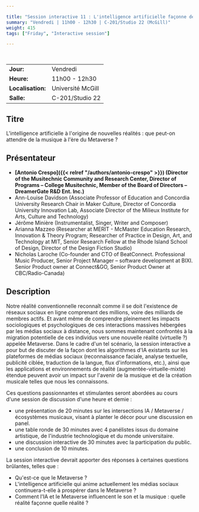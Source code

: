 ```yaml
---

title: "Session interactive 11 : L'intelligence artificielle façonne de nouvelles réalités"
summary: "Vendredi | 11h00 - 12h30 | C-201/Studio 22 (McGill)"
weight: 415
tags: ["Friday", "Interactive session"]

---
```


<br>

| | |
| - | - |
| **Jour:** | Vendredi |
| **Heure:** | 11h00 - 12h30 |
| **Localisation:** | Université McGill |
| **Salle:** | C-201/Studio 22 |

## Titre

L'intelligence artificielle à l'origine de nouvelles réalités : que peut-on attendre de la musique à l'ère du Metaverse ?


## Présentateur

- **[Antonio Crespo]({{< relref "/authors/antonio-crespo" >}}) (Director of the Musitechnic Community and Research Center, Director of Programs – College Musitechnic, Member of the Board of Directors – DreamerGate R&D Ent. Inc.)**
- Ann-Louise Davidson (Associate Professor of Education and Concordia University Research Chair in Maker Culture, Director of Concordia University Innovation Lab, Associate Director of the Milieux Institute for Arts, Culture and Technology)
- Jérôme Minière (Instrumentalist, Singer, Writer and Composer)
- Arianna Mazzeo (Researcher at MERIT - McMaster Education Research, Innovation & Theory Program; Researcher of Practice in Design, Art, and Technology at MIT, Senior Research Fellow at the Rhode Island School of Design, Director of the Design Fiction Studio)
- Nicholas Laroche (Co-founder and CTO of BeatConnect. Professional Music Producer, Senior Project Manager – software development at BIXI. Senior Product owner at Connect&GO, Senior Product Owner at CBC/Radio-Canada)

## Description

Notre réalité conventionnelle reconnaît comme il se doit l'existence de réseaux sociaux en ligne comprenant des millions, voire des milliards de membres actifs. Et avant même de comprendre pleinement les impacts sociologiques et psychologiques de ces interactions massives hébergées par les médias sociaux à distance, nous sommes maintenant confrontés à la migration potentielle de ces individus vers une nouvelle réalité (virtuelle ?) appelée Metaverse. Dans le cadre d'un tel scénario, la session interactive a pour but de discuter de la façon dont les algorithmes d'IA existants sur les plateformes de médias sociaux (reconnaissance faciale, analyse textuelle, publicité ciblée, traduction de la langue, flux d'informations, etc.), ainsi que les applications et environnements de réalité (augmentée-virtuelle-mixte) étendue peuvent avoir un impact sur l'avenir de la musique et de la création musicale telles que nous les connaissons.

Ces questions passionnantes et stimulantes seront abordées au cours d'une session de discussion d'une heure et demie :

- une présentation de 20 minutes sur les intersections IA / Metaverse / écosystèmes musicaux, visant à planter le décor pour une discussion en panel.
- une table ronde de 30 minutes avec 4 panélistes issus du domaine artistique, de l'industrie technologique et du monde universitaire.
- une discussion interactive de 30 minutes avec la participation du public.
- une conclusion de 10 minutes.

La session interactive devrait apporter des réponses à certaines questions brûlantes, telles que :

- Qu'est-ce que le Metaverse ?
- L'intelligence artificielle qui anime actuellement les médias sociaux continuera-t-elle à prospérer dans le Metaverse ?
- Comment l'IA et le Metaverse influencent le son et la musique : quelle réalité façonne quelle réalité ?